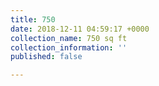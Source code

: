 ```yaml
---
title: 750
date: 2018-12-11 04:59:17 +0000
collection_name: 750 sq ft
collection_information: ''
published: false

---
```

